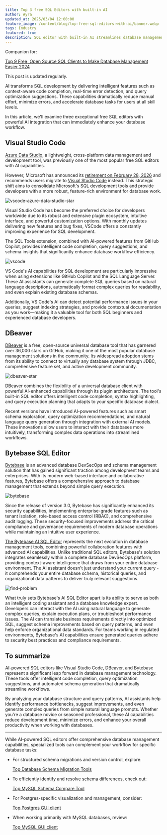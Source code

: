 ```yaml
---
title: Top 3 free SQL Editors with built-in AI
author: Ayra
updated_at: 2025/03/04 12:00:00
feature_image: /content/blog/top-free-sql-editors-with-ai/banner.webp
tags: Industry
featured: true
description: SQL editor with built-in AI streamlines database management, making SQL development faster, more accurate, and accessible to users of all skill levels.
---
```


<HintBlock type="info">

Companion for:

[Top 9 Free, Open Source SQL Clients to Make Database Management Easier 2024](https://www.bytebase.com/blog/top-open-source-sql-clients/)

This post is updated regularly.

</HintBlock>

AI transforms SQL development by delivering intelligent features such as context-aware code completion, real-time error detection, and query optimization suggestions. These capabilities dramatically reduce manual effort, minimize errors, and accelerate database tasks for users at all skill levels.

In this article, we'll examine three exceptional free SQL editors with powerful AI integration that can immediately enhance your database workflow.

## Visual Studio Code

[Azure Data Studio](https://azure.microsoft.com/en-us/products/data-studio), a lightweight, cross-platform data management and development tool, was previously one of the most popular free SQL editors with AI capabilities.

However, Microsoft has announced its [retirement on February 28, 2026](https://learn.microsoft.com/en-us/azure-data-studio/whats-happening-azure-data-studio) and recommends users migrate to [Visual Studio Code](https://code.visualstudio.com/) instead. This strategic shift aims to consolidate Microsoft's SQL development tools and provide developers with a more robust, feature-rich environment for database work.

![vscode-azure-data-studio-star](/content/blog/top-free-sql-editors-with-ai/vscode-azure-data-studio-star.webp)

Visual Studio Code has become the preferred choice for developers worldwide due to its robust and extensive plugin ecosystem, intuitive interface, and powerful customization options. With monthly updates delivering new features and bug fixes, VSCode offers a constantly improving experience for SQL development.

The SQL Tools extension, combined with AI-powered features from GitHub Copilot, provides intelligent code completion, query suggestions, and schema insights that significantly enhance database workflow efficiency.

![vscode](/content/blog/top-free-sql-editors-with-ai/vscode.webp)

VS Code's AI capabilities for SQL development are particularly impressive when using extensions like GitHub Copilot and the SQL Language Server. These AI assistants can generate complete SQL queries based on natural language descriptions, automatically format complex queries for readability, and even explain existing database schemas.

Additionally, VS Code's AI can detect potential performance issues in your queries, suggest indexing strategies, and provide contextual documentation as you work—making it a valuable tool for both SQL beginners and experienced database developers.

## DBeaver

[DBeaver](https://dbeaver.io/) is a free, open-source universal database tool that has garnered over 36,000 stars on GitHub, making it one of the most popular database management solutions in the community. Its widespread adoption stems from its ability to connect to virtually any database system through JDBC, comprehensive feature set, and active development community.

![dbeaver-star](/content/blog/top-free-sql-editors-with-ai/dbeaver-star.webp)

DBeaver combines the flexibility of a universal database client with powerful AI-enhanced capabilities through its plugin architecture. The tool's built-in SQL editor offers intelligent code completion, syntax highlighting, and query execution planning that adapts to your specific database dialect.

Recent versions have introduced AI-powered features such as smart schema exploration, query optimization recommendations, and natural language query generation through integration with external AI models. These innovations allow users to interact with their databases more intuitively, transforming complex data operations into streamlined workflows.

## Bytebase SQL Editor

[Bytebase](https://www.bytebase.com/) is an advanced database DevSecOps and schema management solution that has gained significant traction among development teams and enterprises. With its modern web-based interface and collaborative features, Bytebase offers a comprehensive approach to database management that extends beyond simple query execution.

![bytebase](/content/blog/top-free-sql-editors-with-ai/bytebase.webp)

Since the release of version 3.0, Bytebase has significantly enhanced its security capabilities, implementing enterprise-grade features such as tenant isolation, role-based access control (RBAC), and comprehensive audit logging. These security-focused improvements address the critical compliance and governance requirements of modern database operations while maintaining an intuitive user experience.

[The Bytebase AI SQL Editor](https://www.bytebase.com/docs/sql-editor/ai-assistant/) represents the next evolution in database management tools, combining powerful collaboration features with advanced AI capabilities. Unlike traditional SQL editors, Bytebase's solution integrates seamlessly within a complete database DevSecOps platform, providing context-aware intelligence that draws from your entire database environment. The AI assistant doesn't just understand your current query - it comprehends your entire database schema, historical queries, and organizational data patterns to deliver truly relevant suggestions.

![find-problem](/content/blog/top-free-sql-editors-with-ai/find-problem.webp)

What truly sets Bytebase's AI SQL Editor apart is its ability to serve as both an intelligent coding assistant and a database knowledge expert. Developers can interact with the AI using natural language to generate complex queries, explain execution plans, or troubleshoot performance issues. The AI can translate business requirements directly into optimized SQL, suggest schema improvements based on query patterns, and even help enforce organizational data standards. For teams working in regulated environments, Bytebase's AI capabilities ensure generated queries adhere to security best practices and compliance requirements.

## To summarize

AI-powered SQL editors like Visual Studio Code, DBeaver, and Bytebase represent a significant leap forward in database management technology. These tools offer intelligent code completion, query optimization suggestions, and automated schema generation that dramatically streamline workflows.

By analyzing your database structure and query patterns, AI assistants help identify performance bottlenecks, suggest improvements, and even generate complex queries from simple natural language prompts. Whether you're a database novice or seasoned professional, these AI capabilities reduce development time, minimize errors, and enhance your overall productivity when working with databases.

----

While AI-powered SQL editors offer comprehensive database management capabilities, specialized tools can complement your workflow for specific database tasks:

- For structured schema migrations and version control, explore:

    [Top Database Schema Migration Tools](/blog/top-database-schema-change-tool-evolution/)

- To efficiently identify and resolve schema differences, check out:

    [Top MySQL Schema Compare Tool](/blog/top-mysql-schema-compare-tools/)

- For Postgres-specific visualization and management, consider:

    [Top Postgres GUI client](/blog/top-postgres-gui-client)

- When working primarily with MySQL databases, review:

    [Top MySQL GUI client](/blog/top-mysql-gui-client)
